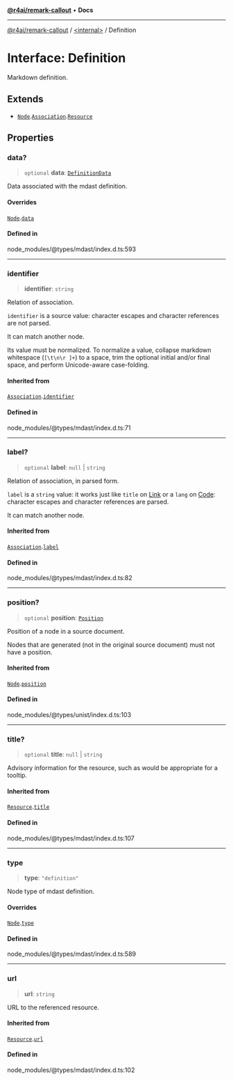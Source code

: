 [**@r4ai/remark-callout**](../../README.md) • **Docs**

***

[@r4ai/remark-callout](../../globals.md) / [\<internal\>](../README.md) / Definition

# Interface: Definition

Markdown definition.

## Extends

- [`Node`](Node.md).[`Association`](Association.md).[`Resource`](Resource.md)

## Properties

### data?

> `optional` **data**: [`DefinitionData`](DefinitionData.md)

Data associated with the mdast definition.

#### Overrides

[`Node`](Node.md).[`data`](Node.md#data-1)

#### Defined in

node\_modules/@types/mdast/index.d.ts:593

***

### identifier

> **identifier**: `string`

Relation of association.

`identifier` is a source value: character escapes and character
references are not parsed.

It can match another node.

Its value must be normalized.
To normalize a value, collapse markdown whitespace (`[\t\n\r ]+`) to a space,
trim the optional initial and/or final space, and perform Unicode-aware
case-folding.

#### Inherited from

[`Association`](Association.md).[`identifier`](Association.md#identifier)

#### Defined in

node\_modules/@types/mdast/index.d.ts:71

***

### label?

> `optional` **label**: `null` \| `string`

Relation of association, in parsed form.

`label` is a `string` value: it works just like `title` on [Link](Link.md)
or a `lang` on [Code](Code.md): character escapes and character references
are parsed.

It can match another node.

#### Inherited from

[`Association`](Association.md).[`label`](Association.md#label)

#### Defined in

node\_modules/@types/mdast/index.d.ts:82

***

### position?

> `optional` **position**: [`Position`](Position.md)

Position of a node in a source document.

Nodes that are generated (not in the original source document) must not
have a position.

#### Inherited from

[`Node`](Node.md).[`position`](Node.md#position-1)

#### Defined in

node\_modules/@types/unist/index.d.ts:103

***

### title?

> `optional` **title**: `null` \| `string`

Advisory information for the resource, such as would be appropriate for
a tooltip.

#### Inherited from

[`Resource`](Resource.md).[`title`](Resource.md#title)

#### Defined in

node\_modules/@types/mdast/index.d.ts:107

***

### type

> **type**: `"definition"`

Node type of mdast definition.

#### Overrides

[`Node`](Node.md).[`type`](Node.md#type-1)

#### Defined in

node\_modules/@types/mdast/index.d.ts:589

***

### url

> **url**: `string`

URL to the referenced resource.

#### Inherited from

[`Resource`](Resource.md).[`url`](Resource.md#url)

#### Defined in

node\_modules/@types/mdast/index.d.ts:102

